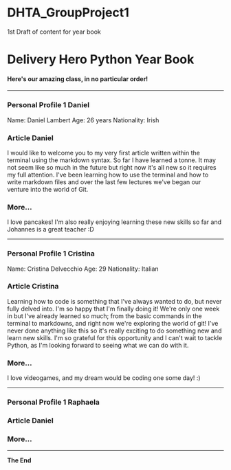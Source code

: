 # DHTA_GroupProject1

1st Draft of content for year book

Delivery Hero Python Year Book
==============================

#### Here's our amazing class, in no particular order!

---

### Personal Profile 1 Daniel

Name: Daniel Lambert 
Age: 26 years
Nationality: Irish


### Article Daniel

I would like to welcome you to my very first article written within the 
terminal using the markdown syntax. So far I have learned a tonne. It 
may not seem like so much in the future but right now it's all new so it 
requires my full attention. I've been learning how to use the terminal 
and how to write markdown files and over the last few lectures we've 
began our venture into the world of Git.

### More...

I love pancakes! I'm also really enjoying learning these new skills so 
far and Johannes is a great teacher :D

---

### Personal Profile 1 Cristina

Name: Cristina Delvecchio
Age: 29
Nationality: Italian

### Article Cristina

Learning how to code is something that I've always wanted to do, but 
never fully delved into. I'm so happy that I'm finally doing it! We're 
only one week in but I've already learned so much; from the basic 
commands in the terminal to markdowns, and right now we're exploring the 
world of git! I've never done anything like this so it's really exciting 
to do something new and learn new skills. I'm so grateful for this 
opportunity and I can't wait to tackle Python, as I'm looking forward to 
seeing what we can do with it.

### More...

I love videogames, and my dream would be coding one some day! :)

---

### Personal Profile 1 Raphaela

### Article Daniel

### More...

---

**The End**
